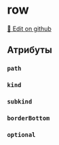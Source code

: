# row
[:memo: Edit on github](https://github.com/tihonove/vscode-candy-sugar-extensions/edit/master/server/src/SugarElements/DefaultSugarElementInfos/TableElements/row.ts)


## Атрибуты
### `path`

### `kind`

### `subkind`

### `borderBottom`

### `optional`


